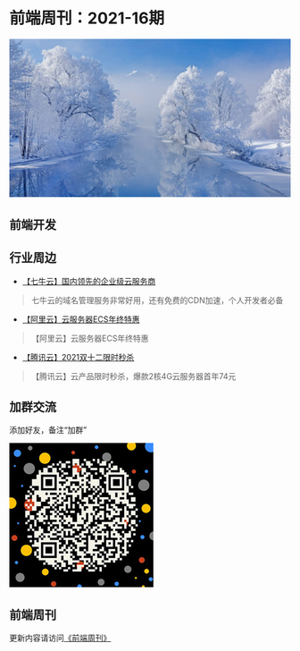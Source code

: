 # 前端周刊：2021-16期

[![](/img/bing/20220106.jpg?imageMogr2/thumbnail/960x)](https://cn.bing.com/search?q=冬日里的科赫尔湖)

## 前端开发


## 行业周边

- [【七牛云】国内领先的企业级云服务商](https://marketing.qiniu.com/cps/redirect?redirect_id=4&cps_key=1hfwb75ib2jbm)

> 七牛云的域名管理服务非常好用，还有免费的CDN加速，个人开发者必备

- [【阿里云】云服务器ECS年终特惠](https://www.aliyun.com/daily-act/ecs/fy22-12-yure?userCode=y31qmczl)

> 【阿里云】云服务器ECS年终特惠

- [【腾讯云】2021双十二限时秒杀](https://cloud.tencent.com/act/cps/redirect?redirect=1077&cps_key=55b0d6026f97f5980bceec15fcefa0af&from=console)

> 【腾讯云】云产品限时秒杀，爆款2核4G云服务器首年74元


## 加群交流

添加好友，备注“加群”

![refned_x](../img/a/refined-x.jpg)

## 前端周刊

更新内容请访问[《前端周刊》](https://frontend-weekly.com/)